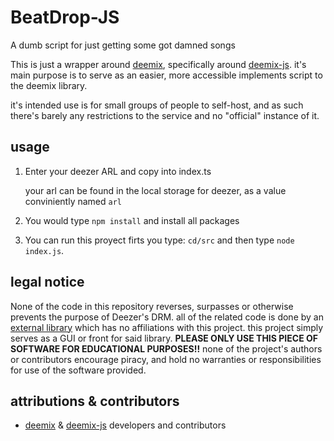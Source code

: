 # BeatDrop-JS

A dumb script for just getting some got damned songs

This is just a wrapper around [deemix](https://deemix.app/), specifically around [deemix-js](https://git.freezer.life/RemixDev/deemix-js). it's main purpose is to serve as an easier, more accessible implements script to the deemix library.

it's intended use is for small groups of people to self-host, and as such there's barely any restrictions to the service and no "official" instance of it.

## usage

1. Enter your deezer ARL and copy into index.ts

   your arl can be found in the local storage for deezer, as a value conviniently named `arl`

2. You would type `npm install` and install all packages
   
3. You can run this proyect firts you type: `cd/src` and then type `node index.js`.


## legal notice

None of the code in this repository reverses, surpasses or otherwise prevents the purpose of Deezer's DRM. all of the related code is done by an [external library](https://gitlab.com/RemixDev/deezer-js/) which has no affiliations with this project. this project simply serves as a GUI or front for said library. **PLEASE ONLY USE THIS PIECE OF SOFTWARE FOR EDUCATIONAL PURPOSES!!** none of the project's authors or contributors encourage piracy, and hold no warranties or responsibilities for use of the software provided.

## attributions & contributors

- [deemix](https://deemix.app/) & [deemix-js](https://git.freezer.life/RemixDev/deemix-js) developers and contributors
